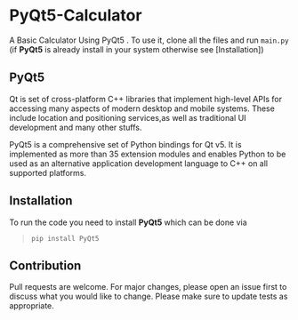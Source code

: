# PyQt5-Calculator

A Basic Calculator Using PyQt5 . To use it, clone all the files and run ```main.py``` (if **PyQt5** is already install in your system otherwise see [Installation])

## **PyQt5**
Qt is set of cross-platform C++ libraries that implement high-level APIs for accessing many aspects of modern desktop and mobile systems. These include location and positioning services,as well as traditional UI development and many other stuffs.

PyQt5 is a comprehensive set of Python bindings for Qt v5. It is implemented as more than 35 extension modules and enables Python to be used as an alternative application development language to C++ on all supported platforms.


## Installation
To run the code you need to install **PyQt5** 
which can be done via 
> ```pip install PyQt5```

## Contribution

Pull requests are welcome. For major changes, please open an issue first to discuss what you would like to change.
Please make sure to update tests as appropriate.
